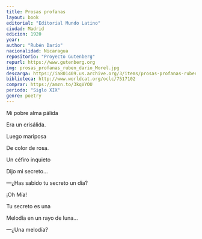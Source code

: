 ```yaml
---
title: Prosas profanas
layout: book
editorial: "Editorial Mundo Latino"
ciudad: Madrid
edicion: 1920
year: 
author: "Rubén Darío"
nacionalidad: Nicaragua
repositorio: "Proyecto Gutenberg"
repurl: https://www.gutenberg.org
img: prosas_profanas_ruben_dario_Morel.jpg
descarga: https://ia801409.us.archive.org/3/items/prosas-profanas-ruben-dario/Prosas%20profanas%20-%20Rub%C3%A9n%20Dar%C3%ADo.pdf
biblioteca: http://www.worldcat.org/oclc/7517102
comprar: https://amzn.to/3kqVYOU
periodo: "Siglo XIX"
genre: poetry
---
```

 
Mi pobre alma pálida 
 
Era un crisálida. 
 
Luego mariposa 
 
De color de rosa. 
 
Un céfiro inquieto
 
Dijo mi secreto... 
 
—¿Has sabido tu secreto un día?
 
 ¡Oh Mía! 
 
Tu secreto es una 
 
Melodía en un rayo de luna... 
 
—¿Una melodía?
